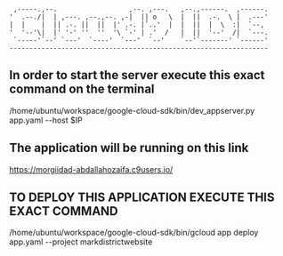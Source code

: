 
     ,-----.,--.                  ,--. ,---.   ,--.,------.  ,------.
    '  .--./|  | ,---. ,--.,--. ,-|  || o   \  |  ||  .-.  \ |  .---'
    |  |    |  || .-. ||  ||  |' .-. |`..'  |  |  ||  |  \  :|  `--, 
    '  '--'\|  |' '-' ''  ''  '\ `-' | .'  /   |  ||  '--'  /|  `---.
     `-----'`--' `---'  `----'  `---'  `--'    `--'`-------' `------'
    ----------------------------------------------------------------- 


## In order to start the server execute this exact command on the terminal 
/home/ubuntu/workspace/google-cloud-sdk/bin/dev_appserver.py app.yaml --host $IP

## The application will be running on this link
https://morgiidad-abdallahozaifa.c9users.io/

## TO DEPLOY THIS APPLICATION EXECUTE THIS EXACT COMMAND
/home/ubuntu/workspace/google-cloud-sdk/bin/gcloud app deploy app.yaml --project markdistrictwebsite
